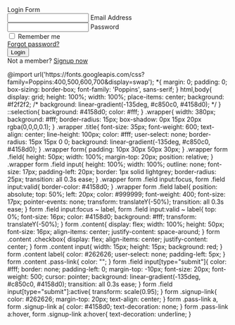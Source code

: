 <!DOCTYPE html>
<!-- Created By CodingNepal -->
<html lang="en" dir="ltr">
  <head>
    <meta charset="utf-8">
    <!-- Somehow I got an error, so I comment the title, just uncomment to show -->
    <!-- <title>Login Form Design | CodeLab</title> -->
    <link rel="stylesheet" href="style.css">
  </head>
  <body>
    <div class="wrapper">
      <div class="title">
Login Form</div>
<form action="#">
        <div class="field">
          <input type="text" required>
          <label>Email Address</label>
        </div>
<div class="field">
          <input type="password" required>
          <label>Password</label>
        </div>
<div class="content">
          <div class="checkbox">
            <input type="checkbox" id="remember-me">
            <label for="remember-me">Remember me</label>
          </div>
<div class="pass-link">
<a href="#">Forgot password?</a></div>
</div>
<div class="field">
          <input type="submit" value="Login">
        </div>
<div class="signup-link">
Not a member? <a href="#">Signup now</a></div>
</form>
</div>
</body>
</html>
@import url('https://fonts.googleapis.com/css?family=Poppins:400,500,600,700&display=swap');
*{
  margin: 0;
  padding: 0;
  box-sizing: border-box;
  font-family: 'Poppins', sans-serif;
}
html,body{
  display: grid;
  height: 100%;
  width: 100%;
  place-items: center;
  background: #f2f2f2;
  /* background: linear-gradient(-135deg, #c850c0, #4158d0); */
}
::selection{
  background: #4158d0;
  color: #fff;
}
.wrapper{
  width: 380px;
  background: #fff;
  border-radius: 15px;
  box-shadow: 0px 15px 20px rgba(0,0,0,0.1);
}
.wrapper .title{
  font-size: 35px;
  font-weight: 600;
  text-align: center;
  line-height: 100px;
  color: #fff;
  user-select: none;
  border-radius: 15px 15px 0 0;
  background: linear-gradient(-135deg, #c850c0, #4158d0);
}
.wrapper form{
  padding: 10px 30px 50px 30px;
}
.wrapper form .field{
  height: 50px;
  width: 100%;
  margin-top: 20px;
  position: relative;
}
.wrapper form .field input{
  height: 100%;
  width: 100%;
  outline: none;
  font-size: 17px;
  padding-left: 20px;
  border: 1px solid lightgrey;
  border-radius: 25px;
  transition: all 0.3s ease;
}
.wrapper form .field input:focus,
form .field input:valid{
  border-color: #4158d0;
}
.wrapper form .field label{
  position: absolute;
  top: 50%;
  left: 20px;
  color: #999999;
  font-weight: 400;
  font-size: 17px;
  pointer-events: none;
  transform: translateY(-50%);
  transition: all 0.3s ease;
}
form .field input:focus ~ label,
form .field input:valid ~ label{
  top: 0%;
  font-size: 16px;
  color: #4158d0;
  background: #fff;
  transform: translateY(-50%);
}
form .content{
  display: flex;
  width: 100%;
  height: 50px;
  font-size: 16px;
  align-items: center;
  justify-content: space-around;
}
form .content .checkbox{
  display: flex;
  align-items: center;
  justify-content: center;
}
form .content input{
  width: 15px;
  height: 15px;
  background: red;
}
form .content label{
  color: #262626;
  user-select: none;
  padding-left: 5px;
}
form .content .pass-link{
  color: "";
}
form .field input[type="submit"]{
  color: #fff;
  border: none;
  padding-left: 0;
  margin-top: -10px;
  font-size: 20px;
  font-weight: 500;
  cursor: pointer;
  background: linear-gradient(-135deg, #c850c0, #4158d0);
  transition: all 0.3s ease;
}
form .field input[type="submit"]:active{
  transform: scale(0.95);
}
form .signup-link{
  color: #262626;
  margin-top: 20px;
  text-align: center;
}
form .pass-link a,
form .signup-link a{
  color: #4158d0;
  text-decoration: none;
}
form .pass-link a:hover,
form .signup-link a:hover{
  text-decoration: underline;
}





